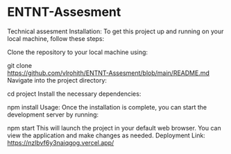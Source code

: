 # ENTNT-Assesment
Technical assesment
Installation:
To get this project up and running on your local machine, follow these steps:

Clone the repository to your local machine using:

git clone   
https://github.com/vlrohith/ENTNT-Assesment/blob/main/README.md
Navigate into the project directory:

cd project
Install the necessary dependencies:

npm install
Usage:
Once the installation is complete, you can start the development server by running:

npm start
This will launch the project in your default web browser. You can view the application and make changes as needed.
Deployment Link: https://nzlbvf6y3naiqgog.vercel.app/
